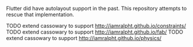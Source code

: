 Flutter did have autolayout support in the past.
This repository attempts to rescue that implementation.

TODO extend cassowary to support http://iamralpht.github.io/constraints/
TODO extend cassowary to support http://iamralpht.github.io/fab/
TODO extend cassowary to support http://iamralpht.github.io/physics/
